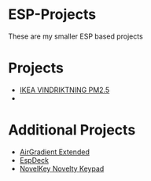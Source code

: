 # ESP-Projects
These are my smaller ESP based projects

# Projects
- [IKEA VINDRIKTNING PM2.5](vindriktning/README.md)
- 

# Additional Projects
- [AirGradient Extended](https://github.com/AeroSteveO/Air-Gradient-Extended)
- [EspDeck](https://github.com/AeroSteveO/EspDeck)
- [NovelKey Novelty Keypad](https://github.com/AeroSteveO/EspDeck/tree/main/novelkey-big-switch)
